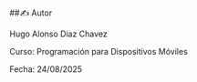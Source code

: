 
##✍️ Autor

Hugo Alonso Diaz Chavez

Curso: Programación para Dispositivos Móviles

Fecha: 24/08/2025
